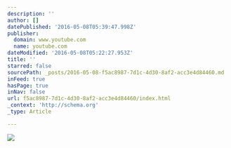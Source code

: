 ```yaml
---
description: ''
author: []
datePublished: '2016-05-08T05:39:47.998Z'
publisher:
  domain: www.youtube.com
  name: youtube.com
dateModified: '2016-05-08T05:22:27.953Z'
title: ''
starred: false
sourcePath: _posts/2016-05-08-f5ac8987-7d1c-4d30-8af2-acc3e4d84460.md
inFeed: true
hasPage: true
inNav: false
url: f5ac8987-7d1c-4d30-8af2-acc3e4d84460/index.html
_context: 'http://schema.org'
_type: Article

---
```

![](https://i.ytimg.com/vi/ZCL6FKQZyoM/hqdefault.jpg?custom=true&w=196&h=110&stc=true&jpg444=true&jpgq=90&sp=68&sigh=pbSwMlGr5dBRo_JZ_TbcUMcQrHY)